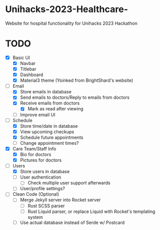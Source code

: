 # Unihacks-2023-Healthcare-
Website for hospital functionality for Unihacks 2023 Hackathon 

# TODO
- [x] Basic UI
    - [x] Navbar
    - [x] Titlebar
    - [x] Dashboard
    - [x] Material3 theme (Yoinked from BrightShard's website)
- [ ] Email
    - [x] Store emails in database
    - [x] Send emails to doctors/Reply to emails from doctors
    - [x] Receive emails from doctors
        - [x] Mark as read after viewing
    - [ ] Improve email UI
- [ ] Schedule
    - [x] Store time/date in database
    - [x] View upcoming checkups
    - [x] Schedule future appointments
    - [ ] Change appointment times?
- [x] Care Team/Staff Info
    - [x] Bio for doctors
    - [x] Pictures for doctors
- [ ] Users
    - [x] Store users in database
    - [ ] User authentication
        - [ ] Check multiple user support afterwards
    - [ ] User/profile settings?
- [ ] Clean Code (Optional)
    - [ ] Merge Jekyll server into Rocket server
        - [ ] Rust SCSS parser
        - [ ] Rust Liquid parser, or replace Liquid with Rocket's templating system
    - [ ] Use actual database instead of Serde w/ Postcard
